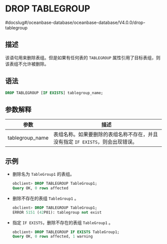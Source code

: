 DROP TABLEGROUP 
====================================
#docslug#/oceanbase-database/oceanbase-database/V4.0.0/drop-tablegroup


描述 
-----------------------

该语句用来删除表组。但是如果有任何表的 `TABLEGROUP` 属性引用了目标表组，则该表组不允许被删除。

语法 
-----------------------

```sql
DROP TABLEGROUP [IF EXISTS] tablegroup_name;
```



参数解释 
-------------------------



|     **参数**      |                    **描述**                     |
|-----------------|-----------------------------------------------|
| tablegroup_name | 表组名称。如果要删除的表组名称不存在，并且没有指定 `IF EXISTS`，则会出现错误。 |



示例 
-----------------------

* 删除名为 `TableGroup1` 的表组。

  ```sql
  obclient> DROP TABLEGROUP TableGroup1;
  Query OK, 0 rows affected
  ```

  

* 删除不存在的表组 `TableGroup1` 。

  ```sql
  obclient> DROP TABLEGROUP TableGroup1;
  ERROR 5151 (42P01): tablegroup not exist
  ```

  

* 指定 `IF EXISTS`，删除不存在的表组 `TableGroup1` 。

  ```sql
  obclient> DROP TABLEGROUP IF EXISTS TableGroup1;
  Query OK, 0 rows affected, 1 warning
  ```

  



